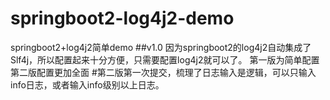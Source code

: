 # springboot2-log4j2-demo
springboot2+log4j2简单demo
##v1.0 因为springboot2的log4j2自动集成了Slf4j，所以配置起来十分方便，只需要配置log4j2就可以了。
第一版为简单配置
第二版配置更加全面
#第二版第一次提交，梳理了日志输入是逻辑，可以只输入info日志，或者输入info级别以上日志。